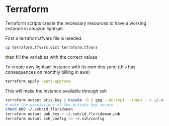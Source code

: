 # Terraform

Terraform scripts create the necessary resources to have a working instance in amazon lightsail.

First a terraform.tfvars file is needed.

```bash
cp terraform.tfvars.dist terraform.tfvars
```
then fill the variables with the correct values.


To create aws lightsail instance with its own dns zone (this has consequences on monthly billing in aws)
```bash
terraform apply -auto-approve
```

This will make the instance available through ssh
```bash
terraform output priv_key | base64 -D | gpg --decrypt --input - > ~/.ssh/id_floridaman
# make the permissions of the private key secure
chmod 600 ~/.ssh/id_floridaman 
terraform output pub_key > ~/.ssh/id_floridaman.pub
terraform output ssh_config >> ~/.ssh/config
```